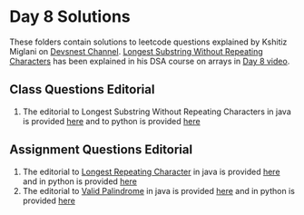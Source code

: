 # Day 8 Solutions

These folders contain solutions to leetcode questions explained by Kshitiz Miglani on [Devsnest Channel](https://www.youtube.com/channel/UCkxqJvZRzhM0oaBjbu3ZjFg). [Longest Substring Without Repeating Characters](https://leetcode.com/problems/longest-substring-without-repeating-characters/) has been explained in his DSA course on arrays in [Day 8 video](https://www.youtube.com/watch?v=J2vZe59Wl3M).

## Class Questions Editorial

1. The editorial to Longest Substring Without Repeating Characters in java is provided [here](https://github.com/devs-nest/Algo-101/blob/master/2021/day1/two-sum/TwoSumJava.java) and to python is provided [here](https://github.com/devs-nest/Algo-101/blob/master/2021/day1/two-sum/TwoSumPython.py)


## Assignment Questions Editorial

1. The editorial to [Longest Repeating Character](https://leetcode.com/problems/longest-repeating-character-replacement/) in java is provided [here](https://github.com/devs-nest/Algo-101/blob/master/2021/day1/contains-duplicate/ContainsDuplicate.java) and in python is provided [here](https://github.com/devs-nest/Algo-101/blob/master/2021/day1/contains-duplicate/ContainsDuplicates.py)
2. The editorial to [Valid Palindrome](https://leetcode.com/problems/valid-palindrome/) in java is provided [here](https://github.com/devs-nest/Algo-101/blob/master/2021/day1/valid-anagram/ValidAnagram.java) and in python is provided [here](https://github.com/devs-nest/Algo-101/blob/master/2021/day1/valid-anagram/ValidAnagram.py)